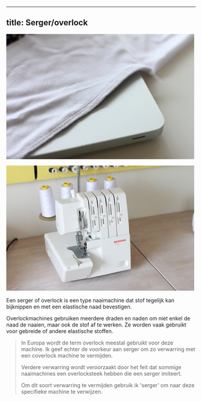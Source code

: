 ***

## title: Serger/overlock

![De afgewerkte achterkant van een gelockte naad](serged-seam.jpg)

![Mijn serger, een Bernina 700D](serger.jpg)

Een serger of overlock is een type naaimachine dat stof tegelijk kan bijknippen en met een elastische naad bevestigen.

Overlockmachines gebruiken meerdere draden en naden om niet enkel de naad de naaien, maar ook de stof af te werken. Ze worden vaak gebruikt voor gebreide of andere elastische stoffen.

> In Europa wordt de term overlock meestal gebruikt voor deze machine. Ik geef echter de voorkeur aan serger om zo verwarring met een coverlock machine te vermijden.
>
> Verdere verwarring wordt veroorzaakt door het feit dat sommige naaimachines een overlocksteek hebben die een serger imiteert.
>
> Om dit soort verwarring te vermijden gebruik ik 'serger' om naar deze specifieke machine te verwijzen.
